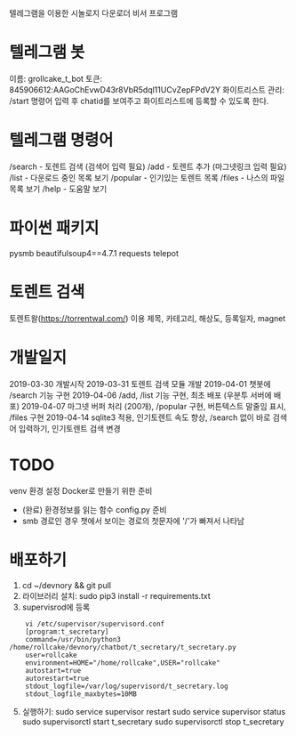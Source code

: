 텔레그램을 이용한 시놀로지 다운로더 비서 프로그램

# 텔레그램 봇
이름: grollcake_t_bot
토큰: 845906612:AAGoChEvwD43r8VbR5dql11UCvZepFPdV2Y
화이트리스트 관리: /start 명령어 입력 후 chatid를 보여주고 화이트리스트에 등록할 수 있도록 한다.
 

# 텔레그램 명령어
/search - 토렌트 검색 (검색어 입력 필요)
/add - 토렌트 추가 (마그넷링크 입력 필요)
/list - 다운로드 중인 목록 보기
/popular - 인기있는 토렌트 목록
/files - 나스의 파일 목록 보기
/help - 도움말 보기


# 파이썬 패키지
pysmb
beautifulsoup4==4.7.1
requests
telepot


# 토렌트 검색
토렌트왈(https://torrentwal.com/) 이용
제목, 카테고리, 해상도, 등록일자, magnet


# 개발일지
2019-03-30 개발시작
2019-03-31 토렌트 검색 모듈 개발
2019-04-01 챗봇에 /search 기능 구현
2019-04-06 /add, /list 기능 구현, 최초 배포 (우분투 서버에 배포)
2019-04-07 마그넷 버퍼 처리 (200개), /popular 구현, 버튼텍스트 말줄임 표시, /files 구현
2019-04-14 sqlite3 적용, 인기토렌트 속도 향상, /search 없이 바로 검색어 입력하기, 인기토렌트 검색 변경


# TODO
venv 환경 설정
Docker로 만들기 위한 준비
 - (완료) 환경정보를 읽는 함수 config.py 준비
 - smb 경로인 경우 챗에서 보이는 경로의 첫문자에 '/'가 빠져서 나타남
 

# 배포하기
1. cd ~/devnory && git pull
2. 라이브러리 설치: sudo pip3 install -r requirements.txt
3. supervisrod에 등록
```
    vi /etc/supervisor/supervisord.conf
    [program:t_secretary]
    command=/usr/bin/python3 /home/rollcake/devnory/chatbot/t_secretary/t_secretary.py
    user=rollcake
    environment=HOME="/home/rollcake",USER="rollcake"
    autostart=true
    autorestart=true
    stdout_logfile=/var/log/supervisord/t_secretary.log
    stdout_logfile_maxbytes=10MB
```
5. 실행하기: 
    sudo service supervisor restart
    sudo service supervisor status
    sudo supervisorctl start t_secretary
    sudo supervisorctl stop t_secretary

